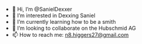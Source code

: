 - 👋 Hi, I’m @SanielDexxer
- 👀 I’m interested in Dexxing Saniel
- 🌱 I’m currently learning how to be a smith
- 💞️ I’m looking to collaborate on the Hubschmid AG
- 📫 How to reach me: n8.higgers27@gmail.com

<!---
SanielDexxer/SanielDexxer is a ✨ special ✨ repository because its `README.md` (this file) appears on your GitHub profile.
You can click the Preview link to take a look at your changes.
--->
